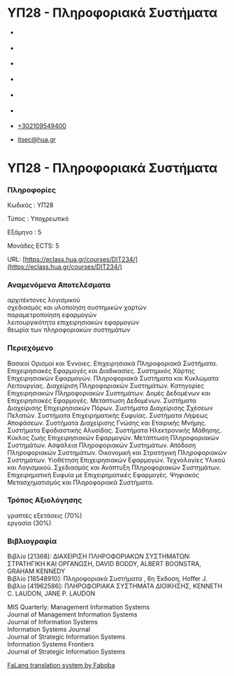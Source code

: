 ΥΠ28 - Πληροφοριακά Συστήματα
===============  

*   [](https://www.facebook.com/ditharokopio)
*   [](https://www.youtube.com/channel/UCEHkYirpXF1nSLxDCrfDZ4A)
*   [](https://www.linkedin.com/company/77699385)
*   [](https://www.instagram.com/dithua)

*   [](https://dit.hua.gr/index.php/el/studies/undergraduate-studies?view=article&id=1899:ep261-proegmena-themata-leitourgikon-systematon&catid=93:dit-undergraduate-courses-5)
*   [](https://dit.hua.gr/index.php/en/studies/undergraduate-studies?view=article&id=1899:ep261-advanced-topics-in-operating-systems&catid=93:dit-undergraduate-courses-5)

*   [+302109549400](tel:+302109549400)
*   [itsec@hua.gr](mailto:itsec@hua.gr)

ΥΠ28 - Πληροφοριακά Συστήματα
=============================

### Πληροφορίες

Κωδικός : ΥΠ28

Τύπος : Υποχρεωτικό

Εξάμηνο : 5

Μονάδες ECTS: 5

URL: [https://eclass.hua.gr/courses/DIT234/](https://eclass.hua.gr/courses/DIT234/)

### Αναμενόμενα Αποτελέσματα

αρχιτέκτονες λογισμικού  
σχεδιασμός και υλοποίηση συστημικών χαρτών  
παραμετροποίηση εφαρμογών  
λειτουργικότητα επιχειρησιακών εφαρμογών  
θεωρία των πληροφοριακών συστημάτων

### Περιεχόμενο

Βασικοί Ορισμοί και Έννοιες. Επιχειρησιακά Πληροφοριακά Συστήματα. Επιχειρησιακές Εφαρμογές και Διαδικασίες. Συστημικός Χάρτης Επιχειρησιακών Εφαρμογών. Πληροφοριακά Συστήματα και Κυκλώματα Λειτουργίας. Διαχείριση Πληροφοριακών Συστημάτων. Κατηγορίες Επιχειρησιακών Πληροφοριακών Συστημάτων. Δομές Δεδομένων και Επιχειρησιακές Εφαρμογές. Μετάπτωση Δεδομένων. Συστήματα Διαχείρισης Επιχειρησιακών Πόρων. Συστήματα Διαχείρισης Σχέσεων Πελατών. Συστήματα Επιχειρηματικής Ευφυίας. Συστήματα Λήψεως Αποφάσεων. Συστήματα Διαχείρισης Γνώσης και Εταιρικής Μνήμης. Συστήματα Εφοδιαστικής Αλυσίδας. Συστήματα Ηλεκτρονικής Μάθησης. Κύκλος ζωής Επιχειρησιακών Εφαρμογών. Μετάπτωση Πληροφοριακών Συστημάτων. Ασφάλεια Πληροφοριακών Συστημάτων. Απόδοση Πληροφοριακών Συστημάτων. Οικονομική και Στρατηγική Πληροφοριακών Συστημάτων. Υιοθέτηση Επιχειρησιακών Εφαρμογών. Τεχνολογίες Υλικού και Λογισμικού. Σχεδιασμός και Ανάπτυξη Πληροφοριακών Συστημάτων. Επιχειρηματική Ευφυία με Επιχειρηματικές Εφαρμογές. Ψηφιακός Μετασχηματισμός και Πληροφοριακά Συστήματα.

### Τρόπος Αξιολόγησης

γραπτές εξετάσεις (70%)  
εργασία (30%)

### Βιβλιογραφία

Βιβλίο \[21368\]: ΔΙΑΧΕΙΡΙΣΗ ΠΛΗΡΟΦΟΡΙΑΚΩΝ ΣΥΣΤΗΜΑΤΩΝ: ΣΤΡΑΤΗΓΙΚΗ ΚΑΙ ΟΡΓΑΝΩΣΗ, DAVID BODDY, ALBERT BOONSTRA, GRAHAM KENNEDY  
Βιβλίο \[18548910\]: Πληροφοριακά Συστήματα , 6η Έκδοση, Hoffer J.  
Βιβλίο \[41962586\]: ΠΛΗΡΟΦΟΡΙΑΚΑ ΣΥΣΤΗΜΑΤΑ ΔΙΟΙΚΗΣΗΣ, KENNETH C. LAUDON, JANE P. LAUDON

MIS Quarterly: Management Information Systems  
Journal of Management Information Systems  
Journal of Information Systems  
Information Systems Journal  
Journal of Strategic Information Systems  
Information Systems Frontiers  
Journal of Strategic Information Systems

[FaLang translation system by Faboba](http://www.faboba.com/ "Faboba : Création de composantJoomla")

[](https://dit.hua.gr/index.php/el/studies/undergraduate-studies?view=article&id=1902:yp28-plerophoriaka-systemata&catid=93#)